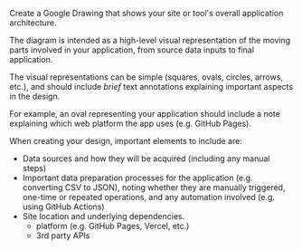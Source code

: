 Create a Google Drawing that shows your site or tool's overall application architecture.

The diagram is intended as a high-level visual representation of the moving parts involved in your application, from source data inputs to final application.

The visual representations can be simple (squares, ovals, circles, arrows, etc.), and should include *brief* text annotations explaining important aspects in the design.

For example, an oval representing your application should include a note explaining which web platform the app uses (e.g. GitHub Pages).

When creating your design, important elements to include are:

- Data sources and how they will be acquired (including any manual steps)
- Important data preparation processes for the application (e.g. converting CSV to JSON), noting whether they are manually triggered, one-time or repeated operations, and any automation involved (e.g. using GitHub Actions)
- Site location and underlying dependencies.
  - platform (e.g. GitHub Pages, Vercel, etc.)
  - 3rd party APIs
